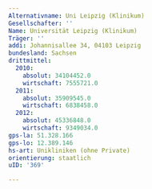 ```yaml
---
Alternativname: Uni Leipzig (Klinikum)
Gesellschafter: ''
Name: Universität Leipzig (Klinikum)
Träger: ''
addi: Johannisallee 34, 04103 Leipzig
bundesland: Sachsen
drittmittel:
  2010:
    absolut: 34104452.0
    wirtschaft: 7555721.0
  2011:
    absolut: 35909545.0
    wirtschaft: 6838458.0
  2012:
    absolut: 45336848.0
    wirtschaft: 9349034.0
gps-la: 51.328.166
gps-lo: 12.389.146
hs-art: Unikliniken (ohne Private)
orientierung: staatlich
uID: '369'

---
```


